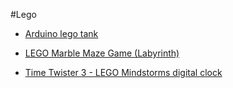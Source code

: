 #Lego

- [Arduino lego tank](https://hackaday.io/project/1255-arduino-lego-tank)

- [LEGO Marble Maze Game (Labyrinth)](http://www.youtube.com/watch?v=FfPO1M8aChg)

- [Time Twister 3 - LEGO Mindstorms digital clock](http://www.youtube.com/watch?v=O9Ha6cM0RjI)